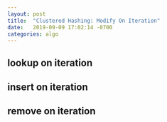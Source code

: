 ```yaml
---
layout: post
title:  "Clustered Hashing: Modify On Iteration"
date:   2019-09-09 17:02:14 -0700
categories: algo
---
```


## lookup on iteration
## insert on iteration
## remove on iteration